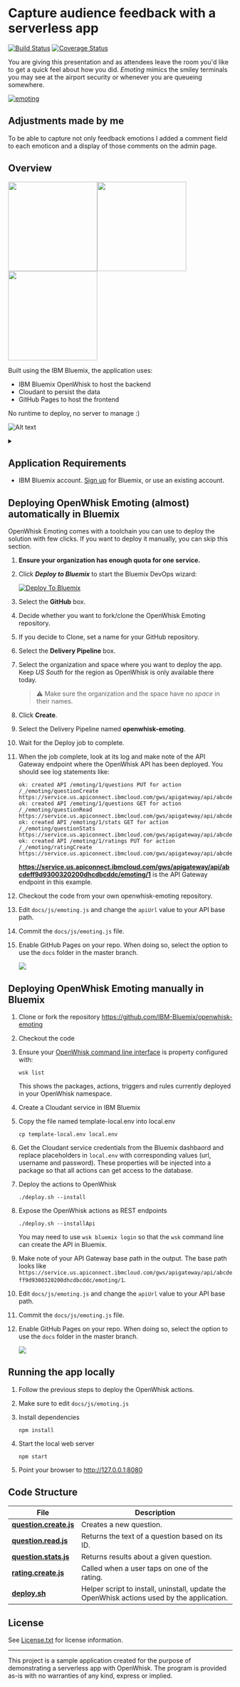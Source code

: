 # Capture audience feedback with a serverless app

[![Build Status](https://travis-ci.org/JohanRodin/openwhisk-emoting.svg?branch=master)](https://travis-ci.org/JohanRodin/openwhisk-emoting) [![Coverage Status](https://coveralls.io/repos/github/JohanRodin/openwhisk-emoting/badge.svg?branch=master)](https://coveralls.io/github/JohanRodin/openwhisk-emoting?branch=master)

You are giving this presentation and as attendees leave the room you'd like to get a quick feel about how you did. *Emoting* mimics the smiley terminals you may see at the airport security or whenever you are queueing somewhere.

   [![emoting](xdocs/emoting-youtube.png)](https://youtu.be/5btqydWZ8u0 "emoting")

## Adjustments made by me

To be able to capture not only feedback emotions I added a comment field to each emoticon and a display of those comments on the admin page.

## Overview

<img src="xdocs/emoting-question.png" height="200"/><img src="xdocs/emoting-answer.png" height="200"/><img src="xdocs/emoting-admin.png" height="200"/>

Built using the IBM Bluemix, the application uses:
* IBM Bluemix OpenWhisk to host the backend
* Cloudant to persist the data
* GitHub Pages to host the frontend

No runtime to deploy, no server to manage :)

![Alt text](https://g.gravizo.com/source/architecture?https%3A%2F%2Fraw.githubusercontent.com%2FIBM-Bluemix%2Fopenwhisk-emoting%2Fmaster%2FREADME.md)
<details>
<summary></summary>
architecture
  digraph G {
    node [fontname = "helvetica"];
    rankdir=LR;
    user -> github;
    github -> openwhisk [label="API Calls"];
    openwhisk -> cloudant;
    github [shape=circle style=filled color="%234E96DB" fontcolor=white label="GitHub Pages"];
    openwhisk [shape=circle style=filled color="%2324B643" fontcolor=white label="OpenWhisk"];
    cloudant [shape=circle style=filled color="%234E96DB" fontcolor=white label="Cloudant"];
  }
architecture
</details>

## Application Requirements

* IBM Bluemix account. [Sign up][bluemix_signup_url] for Bluemix, or use an existing account.

## Deploying OpenWhisk Emoting (almost) automatically in Bluemix

OpenWhisk Emoting comes with a toolchain you can use to deploy the solution with few clicks. If you want to deploy it manually, you can skip this section.

1. **Ensure your organization has enough quota for one service.**

1. Click ***Deploy to Bluemix*** to start the Bluemix DevOps wizard:

   [![Deploy To Bluemix](https://console.ng.bluemix.net/devops/graphics/create_toolchain_button.png)](https://console.ng.bluemix.net/devops/setup/deploy/?repository=https://github.com/IBM-Bluemix/openwhisk-emoting&branch=master)

1. Select the **GitHub** box.

1. Decide whether you want to fork/clone the OpenWhisk Emoting repository.

1. If you decide to Clone, set a name for your GitHub repository.

1. Select the **Delivery Pipeline** box.

1. Select the organization and space where you want to deploy the app. Keep *US South* for the region as OpenWhisk is only available there today.

   > :warning: Make sure the organization and the space have no *space* in their names.

1. Click **Create**.

1. Select the Delivery Pipeline named **openwhisk-emoting**.

1. Wait for the Deploy job to complete.

1. When the job complete, look at its log and make note of the API Gateway endpoint where the OpenWhisk API has been deployed. You should see log statements like:

   ```
   ok: created API /emoting/1/questions PUT for action /_/emoting/questionCreate
   https://service.us.apiconnect.ibmcloud.com/gws/apigateway/api/abcdeff9d9300320200dhcdbcddc/emoting/1/questions
   ok: created API /emoting/1/questions GET for action /_/emoting/questionRead
   https://service.us.apiconnect.ibmcloud.com/gws/apigateway/api/abcdeff9d9300320200dhcdbcddc/emoting/1/questions
   ok: created API /emoting/1/stats GET for action /_/emoting/questionStats
   https://service.us.apiconnect.ibmcloud.com/gws/apigateway/api/abcdeff9d9300320200dhcdbcddc/emoting/1/stats
   ok: created API /emoting/1/ratings PUT for action /_/emoting/ratingCreate
   https://service.us.apiconnect.ibmcloud.com/gws/apigateway/api/abcdeff9d9300320200dhcdbcddc/emoting/1/ratings
   ```

   **https://service.us.apiconnect.ibmcloud.com/gws/apigateway/api/abcdeff9d9300320200dhcdbcddc/emoting/1** is the API Gateway endpoint in this example.

1. Checkout the code from your own openwhisk-emoting repository.

1. Edit `docs/js/emoting.js` and change the `apiUrl` value to your API base path.

1. Commit the `docs/js/emoting.js` file.

1. Enable GitHub Pages on your repo. When doing so, select the option to use the `docs` folder in the master branch.

   ![](xdocs/githubpages.png)

## Deploying OpenWhisk Emoting manually in Bluemix

1. Clone or fork the repository https://github.com/IBM-Bluemix/openwhisk-emoting

1. Checkout the code

1. Ensure your [OpenWhisk command line interface](https://console.ng.bluemix.net/openwhisk/cli) is property configured with:

   ```
   wsk list
   ```

   This shows the packages, actions, triggers and rules currently deployed in your OpenWhisk namespace.

1. Create a Cloudant service in IBM Bluemix

1. Copy the file named template-local.env into local.env

   ```
   cp template-local.env local.env
   ```

1. Get the Cloudant service credentials from the Bluemix dashbaord and replace placeholders in `local.env` with corresponding values (url, username and password). These properties will be injected into a package so that all actions can get access to the database.

1. Deploy the actions to OpenWhisk

   ```
   ./deploy.sh --install
   ```

1. Expose the OpenWhisk actions as REST endpoints

   ```
   ./deploy.sh --installApi
   ```

   You may need to use `wsk bluemix login` so that the `wsk` command line can create the API in Bluemix.

1. Make note of your API Gateway base path in the output. The base path looks like `https://service.us.apiconnect.ibmcloud.com/gws/apigateway/api/abcdeff9d9300320200dhcdbcddc/emoting/1`.

1. Edit `docs/js/emoting.js` and change the `apiUrl` value to your API base path.

1. Commit the `docs/js/emoting.js` file.

1. Enable GitHub Pages on your repo. When doing so, select the option to use the `docs` folder in the master branch.

   ![](xdocs/githubpages.png)

## Running the app locally

1. Follow the previous steps to deploy the OpenWhisk actions.

1. Make sure to edit `docs/js/emoting.js`

1. Install dependencies

   ```
   npm install
   ```

1. Start the local web server

   ```
   npm start
   ```

1. Point your browser to http://127.0.0.1:8080

## Code Structure

| File | Description |
| ---- | ----------- |
|[**question.create.js**](actions/question.create.js)| Creates a new question. |
|[**question.read.js**](actions/question.read.js)| Returns the text of a question based on its ID. |
|[**question.stats.js**](actions/question.stats.js)| Returns results about a given question. |
|[**rating.create.js**](actions/rating.create.js)| Called when a user taps on one of the rating. |
|[**deploy.sh**](deploy.sh)|Helper script to install, uninstall, update the OpenWhisk actions used by the application.|

## License

See [License.txt](License.txt) for license information.

---

This project is a sample application created for the purpose of demonstrating a serverless app with OpenWhisk. The program is provided as-is with no warranties of any kind, express or implied.

[bluemix_signup_url]: https://console.ng.bluemix.net/?cm_mmc=GitHubReadMe
